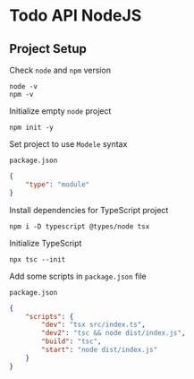 # Todo API NodeJS

## Project Setup

Check `node` and `npm` version
```shell
node -v
npm -v
```

Initialize empty `node` project

```shell
npm init -y
```

Set project to use `Modele` syntax

`package.json`
```json
{
    "type": "module"
}
```

Install dependencies for TypeScript project

```shell
npm i -D typescript @types/node tsx
```

Initialize TypeScript

```shell
npx tsc --init
```

Add some scripts in `package.json` file

`package.json`
```json
{
    "scripts": {
        "dev": "tsx src/index.ts",
        "dev2": "tsc && node dist/index.js",
        "build": "tsc",
        "start": "node dist/index.js"
    }
}
```
